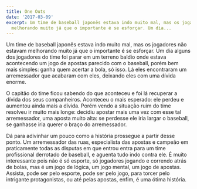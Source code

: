 ```yaml
---
title: One Outs
date: '2017-03-09'
excerpt: Um time de baseball japonês estava indo muito mal, mas os jogadores não estavam
  melhorando muito já que o importante é se esforçar. Um dia...
---
```




Um time de baseball japonês estava indo muito mal, mas os jogadores não estavam melhorando muito já que o importante é se esforçar. Um dia alguns dos jogadores do time foi parar em um terreno baldio onde estava acontecendo um jogo de apostas parecido com o baseball, porém bem mais simples: ganha quem acertar a bola, só isso. Lá eles encontraram um arremessador que acabaram com eles, deixando eles com uma dívida enorme.

O capitão do time ficou sabendo do que aconteceu e foi lá recuperar a dívida dos seus companheiros. Aconteceu o mais esperado: ele perdeu e aumentou ainda mais a dívida. Porém vendo a situação ruim do time resolveu ir muito mais longe: decidiu apostar mais uma vez com esse tal arremessador, uma aposta muito alta: se perdesse ele iria largar o baseball, se ganhasse iria querer o braço do arremessador.

Dá para adivinhar um pouco como a história prossegue a partir desse ponto. Um arremessador das ruas, especialista das apostas e campeão em praticamente todas as disputas em que entrou entra para um time profissional derrotado de baseball, e aguenta tudo indo contra ele. É muito interessante pois não é só esporte, só jogadores jogando e correndo atrás de bolas, mas é um jogo de lógica, um jogo mental, um jogo de apostas. Assista, pode ser pelo esporte, pode ser pelo jogo, para torcer pelo intrigante protagonistas, ou até pelas apostas, enfim, é uma ótima história.